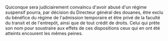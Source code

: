 Quiconque sera judiciairement convaincu d'avoir abusé
d'un régime suspensif pourra, par décision du Directeur général des
douanes, être exclu du bénéfice du régime de l'admission temporaire et
être privé de la faculté du transit et de l'entrepôt, ainsi que de tout
crédit de droits.
Celui qui prête son nom pour soustraire aux effets de ces dispositions
ceux qui en ont été atteints encourent les mêmes peines.